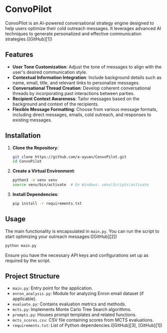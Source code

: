 # ConvoPilot

ConvoPilot is an AI-powered conversational strategy engine designed to help users optimize their cold outreach messages.  It leverages advanced AI techniques to generate personalized and effective communication strategies.([GitHub][1])

## Features

* **User Tone Customization**: Adjust the tone of messages to align with the user's desired communication style.
* **Contextual Information Integration**: Include background details such as name, email, title, and relevant links to personalize messages.
* **Conversational Thread Creation**: Develop coherent conversational threads by incorporating past interactions between parties.
* **Recipient Context Awareness**: Tailor messages based on the background and context of the recipients.
* **Flexible Message Formatting**: Choose from various message formats, including direct messages, emails, cold outreach, and responses to existing messages.

## Installation

1. **Clone the Repository**:

   ```bash
   git clone https://github.com/a-ayuan/ConvoPilot.git
   cd ConvoPilot
   ```



2. **Create a Virtual Environment**:

   ```bash
   python3 -m venv venv
   source venv/bin/activate  # On Windows: venv\Scripts\activate
   ```



3. **Install Dependencies**:

   ```bash
   pip install -r requirements.txt
   ```



## Usage

The main functionality is encapsulated in `main.py`. You can run the script to start optimizing your outreach messages:([GitHub][2])

```bash
python main.py
```



Ensure you have the necessary API keys and configurations set up as required by the script.

## Project Structure

* `main.py`: Entry point for the application.
* `enron_analysis.py`: Module for analyzing Enron email dataset (if applicable).
* `evaluate.py`: Contains evaluation metrics and methods.
* `mcts.py`: Implements Monte Carlo Tree Search algorithms.
* `prompts.py`: Houses prompt templates and related functions.
* `mcts_scores.csv`: CSV file containing scores from MCTS evaluations.
* `requirements.txt`: List of Python dependencies.([GitHub][3], [GitHub][1])

